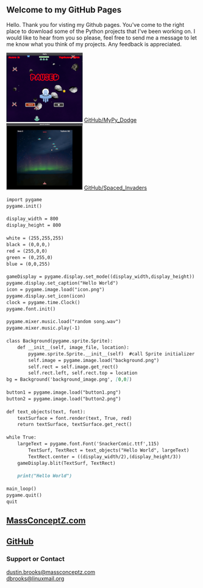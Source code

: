 ## Welcome to my GitHub Pages

Hello. Thank you for visting my Github pages. You've come to the right place to download some of the Python projects that I've been working on. I would like to hear from you so please, feel free to send me a message to let me know what you think of my projects.
Any feedback is appreciated.

![MyPy](Screenshot-MyPy_Dodge.png) [GitHub/MyPy_Dodge](https://github.com/corro69/MyPy)  &nbsp; &nbsp; &nbsp; &nbsp; &nbsp; &nbsp; ![Spaced_Invaders](Screenshot-Spaced_Invaders.png) [GitHub/Spaced_Invaders](https://github.com/corro69/Spaced_invaders)

```markdown
import pygame
pygame.init()

display_width = 800
display_height = 800

white = (255,255,255)
black = (0,0,0,)
red = (255,0,0)
green = (0,255,0)
blue = (0,0,255)

gameDisplay = pygame.display.set_mode((display_width,display_height))
pygame.display.set_caption("Hello World")
icon = pygame.image.load("icon.png")
pygame.display.set_icon(icon)
clock = pygame.time.Clock()
pygame.font.init()

pygame.mixer.music.load("random song.wav")
pygame.mixer.music.play(-1)

class Background(pygame.sprite.Sprite):
    def __init__(self, image_file, location):
        pygame.sprite.Sprite.__init__(self)  #call Sprite initializer
        self.image = pygame.image.load("background.png")
        self.rect = self.image.get_rect()
        self.rect.left, self.rect.top = location
bg = Background('background_image.png', [0,0])

button1 = pygame.image.load("button1.png")
button2 = pygame.image.load("button2.png")

def text_objects(text, font):
    textSurface = font.render(text, True, red)
    return textSurface, textSurface.get_rect()
    
while True:
	largeText = pygame.font.Font('SnackerComic.ttf',115)
        TextSurf, TextRect = text_objects("Hello World", largeText)
        TextRect.center = ((display_width/2),(display_height/3))
	gameDisplay.blit(TextSurf, TextRect)
	
	print("Hello World")
      
main_loop()
pygame.quit()
quit
```
## [MassConceptZ.com](https://massconceptz.com)    
## [GitHub](https://github.com/corro69)

### Support or Contact
<dustin.brooks@massconceptz.com>  
<dbrooks@linuxmail.org>
